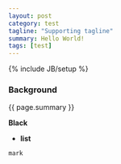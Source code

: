 ```yaml
---
layout: post
category: test
tagline: "Supporting tagline"
summary: Hello World!
tags: [test]
---
```

{% include JB/setup %}
### Background ###
{{ page.summary }}

**Black**

* **list**

`mark`
